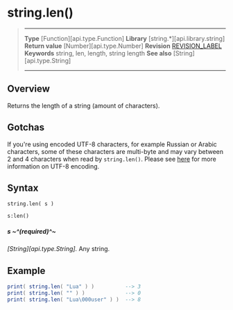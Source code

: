 
# string.len()

> --------------------- ------------------------------------------------------------------------------------------
> __Type__              [Function][api.type.Function]
> __Library__           [string.*][api.library.string]
> __Return value__      [Number][api.type.Number]
> __Revision__          [REVISION_LABEL](REVISION_URL)
> __Keywords__          string, len, length, string length
> __See also__          [String][api.type.String]
> --------------------- ------------------------------------------------------------------------------------------


## Overview

Returns the length of a string (amount of characters).

## Gotchas

If you're using encoded UTF-8 characters, for example Russian or Arabic characters, some of these characters are <nobr>multi-byte</nobr> and may vary between 2 and 4 characters when read by `string.len()`. Please see [here](http://en.wikipedia.org/wiki/UTF-8) for more information on <nobr>UTF-8</nobr> encoding.

## Syntax

	string.len( s )

    s:len()

##### s ~^(required)^~
_[String][api.type.String]._ Any string.


## Example

`````lua
print( string.len( "Lua" ) )          --> 3
print( string.len( "" ) )             --> 0
print( string.len( "Lua\000user" ) )  --> 8
`````